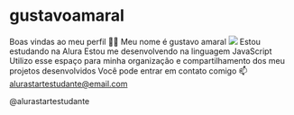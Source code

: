 # gustavoamaral
Boas vindas ao meu perfil 💙💙
Meu nome é gustavo amaral
![](https://www.google.com/url?sa=i&url=https%3A%2F%2Fbr.ifunny.co%2Fpicture%2Fisaac-newton-cai-GTMT9ono6&psig=AOvVaw1ek3cNCJlXkjj2OS2QcvHt&ust=1722445343975000&source=images&cd=vfe&opi=89978449&ved=0CBEQjRxqFwoTCJDt24ifz4cDFQAAAAAdAAAAABAI)
Estou estudando na Alura
Estou me desenvolvendo na linguagem JavaScript
Utilizo esse espaço para minha organização e compartilhamento dos meu projetos desenvolvidos
Você pode entrar em contato comigo 📫
alurastartestudante@email.com

@alurastartestudante
